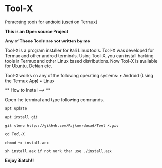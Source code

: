 # Tool-X
Pentesting tools for android [used on Termux]

**This is an Open source Project**


**Any of These Tools are not written by me**


Tool-X is a program installer for Kali Linux tools. Tool-X was developed for Termux and other android terminals. Using Tool-X, you can install hacking tools in Termux and other Linux based distributions. Now Tool-X is available for Ubuntu, Debian etc.


Tool-X works on any of the following operating systems:
• Android (Using the Termux App)
• Linux 



** How to Install --> **

Open the terminal and type following commands.

    apt update

    apt install git

    git clone https://github.com/Rajkumrdusad/Tool-X.git

    cd Tool-X

    chmod +x install.aex

    sh install.aex if not work than use ./install.aex


**Enjoy Biatch!!**
